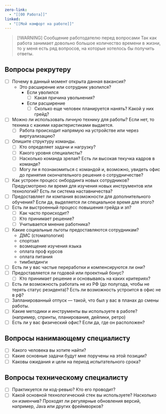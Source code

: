 ```yaml
---
zero-link:
  - "[[00 Работа]]"
linked:
  - "[[Мой комфорт на работе]]"
---
```


> [!WARNING] Сообщение работодателю перед вопросами
> Так как работа занимает довольно большое количество времени в жизни, то у меня есть ряд вопросов, на которые хотелось бы получить ответы.
## Вопросы рекрутеру
- [ ] Почему в данный момент открыта данная вакансия?
	- Это расширение или сотрудник уволился?
		- Если уволился
			- [ ] Какая причина увольнения?
		- Если расширение
			- [ ] Сколько еще человек планируется нанять? Какой у них грейд?
- [ ] Можно ли использовать личную технику для работы? Если нет, то техника с какими характеристиками выдается.
	- [ ] Работа происходит напрямую на устройстве или через виртуализацию?
- [ ] Опишите структуру команды.
	- [ ] Кто определяет задачи и нагрузку?
	- [ ] Какого уровня специалисты?
	- [ ] Насколько команда зрелая? Есть ли высокая текучка кадров в команде?
	- [ ] Могу ли я познакомиться с командой и, возможно, увидеть офис до принятия окончательного решения о сотрудничестве?
- [ ] Как устроен процесс онбординга новых сотрудников? Предусмотрено ли время для изучения новых инструментов или технологий? Есть ли система наставничества?
- [ ] Предоставляет ли компания возможности для дополнительного обучения? Если да, выделяется ли специальное время для этого?
- [ ] Есть ли выстроенный процесс повышения грейда и зп?
	- [ ] Как часто происходит?
	- [ ] Кто принимает решение?
	- [ ] Учитывается мнение работника?
- [ ] Какие социальные льготы предоставляются сотрудникам?
	- ДМС (стоматология)
	- спортзал
	- возмещение изучения языка
	- оплата проф курсов
	- оплата питания
	- тимбилдинги
- [ ] Есть ли у вас частые переработки и компенсируются ли они?
- [ ] Предоставляется ли годовой или проектный бонус?
	- [ ] Кто принимает решение и основываясь на каких критериях?
- [ ] Есть ли возможность работать не из РФ (до полугода, чтобы не терять статус резидента)? Есть ли возможность устроится в офис не в рф?
- [ ] Запланированный отпуск — такой, что был у вас в планах до смены работы.
- [ ] Какие методики и инструменты вы используете в работе? (например, спринты, планирования, дейлики, ретро)
- [ ] Есть ли у вас физический офис? Если да, где он расположен?
## Вопросы нанимающему специалисту
- [ ] Какого человека вы хотите найти?
- [ ] Какие основные задачи будут мне поручены на этой позиции?
- [ ] Каковы ожидания и цели на период испытательного срока?

## Вопросы техническому специалисту
- [ ] Практикуется ли код-ревью? Кто его проводит?
- [ ] Какой основной технологический стек вы используете? Насколько он изменчив? Проходят ли регулярные обновления версий, например, Java или других фреймворков?
